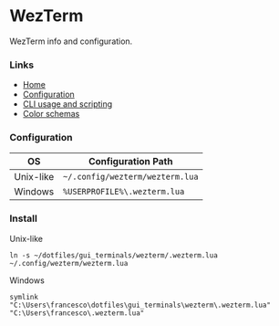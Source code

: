 # WezTerm

WezTerm info and configuration.

### Links

- [Home](https://wezfurlong.org/wezterm/)
- [Configuration](https://wezfurlong.org/wezterm/config/files.html)
- [CLI usage and scripting](https://wezfurlong.org/wezterm/cli/general.html)
- [Color schemas](https://wezfurlong.org/wezterm/colorschemes/index.html)

### Configuration

| OS        | Configuration Path              |
| --------- | ------------------------------- |
| Unix-like | `~/.config/wezterm/wezterm.lua` |
| Windows   | `%USERPROFILE%\.wezterm.lua`    |

### Install

Unix-like

```
ln -s ~/dotfiles/gui_terminals/wezterm/.wezterm.lua ~/.config/wezterm/wezterm.lua
```

Windows

```
symlink  "C:\Users\francesco\dotfiles\gui_terminals\wezterm\.wezterm.lua" "C:\Users\francesco\.wezterm.lua"
```

